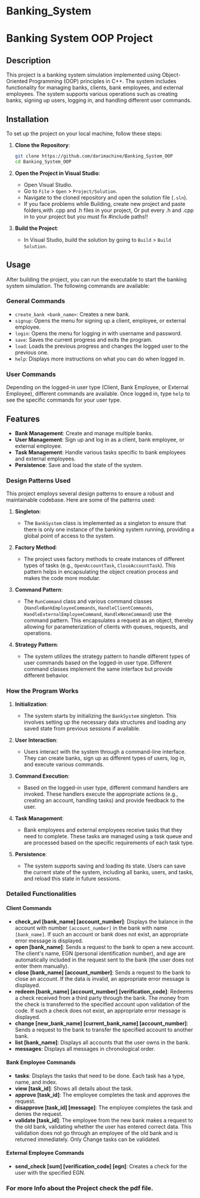 # Banking_System 

# Banking System OOP Project

## Description

This project is a banking system simulation implemented using Object-Oriented Programming (OOP) principles in C++. The system includes functionality for managing banks, clients, bank employees, and external employees. The system supports various operations such as creating banks, signing up users, logging in, and handling different user commands.

## Installation

To set up the project on your local machine, follow these steps:

1. **Clone the Repository**:
    ```sh
    git clone https://github.com/darimachine/Banking_System_OOP
    cd Banking_System_OOP
    ```

2. **Open the Project in Visual Studio**:
    - Open Visual Studio.
    - Go to `File` > `Open` > `Project/Solution`.
    - Navigate to the cloned repository and open the solution file (`.sln`).
    - If you face problems while Building, create new project and paste folders,with .cpp and .h files in your project, Or put every .h and .cpp in to your project but you must fix #include paths!!

3. **Build the Project**:
    - In Visual Studio, build the solution by going to `Build` > `Build Solution`.

## Usage

After building the project, you can run the executable to start the banking system simulation. The following commands are available:

### General Commands

- `create_bank <bank_name>`: Creates a new bank.
- `signup`: Opens the menu for signing up a client, employee, or external employee.
- `login`: Opens the menu for logging in with username and password.
- `save`: Saves the current progress and exits the program.
- `load`: Loads the previous progress and changes the logged user to the previous one.
- `help`: Displays more instructions on what you can do when logged in.

### User Commands

Depending on the logged-in user type (Client, Bank Employee, or External Employee), different commands are available. Once logged in, type `help` to see the specific commands for your user type.

## Features

- **Bank Management**: Create and manage multiple banks.
- **User Management**: Sign up and log in as a client, bank employee, or external employee.
- **Task Management**: Handle various tasks specific to bank employees and external employees.
- **Persistence**: Save and load the state of the system.

### Design Patterns Used

This project employs several design patterns to ensure a robust and maintainable codebase. Here are some of the patterns used:

1. **Singleton**: 
    - The `BankSystem` class is implemented as a singleton to ensure that there is only one instance of the banking system running, providing a global point of access to the system.

2. **Factory Method**: 
    - The project uses factory methods to create instances of different types of tasks (e.g., `OpenAccountTask`, `CloseAccountTask`). This pattern helps in encapsulating the object creation process and makes the code more modular.

3. **Command Pattern**:
    - The `RunCommand` class and various command classes (`HandleBankEmployeeCommands`, `HandleClientCommands`, `HandleExternalEmployeeCommand`, `HandleNoneCommand`) use the command pattern. This encapsulates a request as an object, thereby allowing for parameterization of clients with queues, requests, and operations.

4. **Strategy Pattern**:
    - The system utilizes the strategy pattern to handle different types of user commands based on the logged-in user type. Different command classes implement the same interface but provide different behavior.

### How the Program Works

1. **Initialization**:
    - The system starts by initializing the `BankSystem` singleton. This involves setting up the necessary data structures and loading any saved state from previous sessions if available.

2. **User Interaction**:
    - Users interact with the system through a command-line interface. They can create banks, sign up as different types of users, log in, and execute various commands.

3. **Command Execution**:
    - Based on the logged-in user type, different command handlers are invoked. These handlers execute the appropriate actions (e.g., creating an account, handling tasks) and provide feedback to the user.

4. **Task Management**:

    - Bank employees and external employees receive tasks that they need to complete. These tasks are managed using a task queue and are processed based on the specific requirements of each task type.

5. **Persistence**:
    - The system supports saving and loading its state. Users can save the current state of the system, including all banks, users, and tasks, and reload this state in future sessions.

### Detailed Functionalities

#### Client Commands

- **check_avl [bank_name] [account_number]**: Displays the balance in the account with number `[account_number]` in the bank with name `[bank_name]`. If such an account or bank does not exist, an appropriate error message is displayed.
- **open [bank_name]**: Sends a request to the bank to open a new account. The client's name, EGN (personal identification number), and age are automatically included in the request sent to the bank (the user does not enter them manually).
- **close [bank_name] [account_number]**: Sends a request to the bank to close an account. If the data is invalid, an appropriate error message is displayed.
- **redeem [bank_name] [account_number] [verification_code]**: Redeems a check received from a third party through the bank. The money from the check is transferred to the specified account upon validation of the code. If such a check does not exist, an appropriate error message is displayed.
- **change [new_bank_name] [current_bank_name] [account_number]**: Sends a request to the bank to transfer the specified account to another bank.
- **list [bank_name]**: Displays all accounts that the user owns in the bank.
- **messages**: Displays all messages in chronological order.

#### Bank Employee Commands

- **tasks**: Displays the tasks that need to be done. Each task has a type, name, and index.
- **view [task_id]**: Shows all details about the task.
- **approve [task_id]**: The employee completes the task and approves the request.
- **disapprove [task_id] [message]**: The employee completes the task and denies the request.
- **validate [task_id]**: The employee from the new bank makes a request to the old bank, validating whether the user has entered correct data. This validation does not go through an employee of the old bank and is returned immediately. Only Change tasks can be validated.

#### External Employee Commands

- **send_check [sum] [verification_code] [egn]**: Creates a check for the user with the specified EGN.

### For more Info about the Project check the pdf file.

